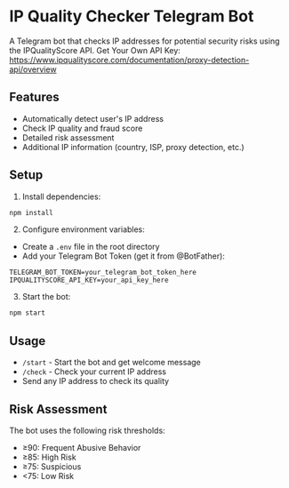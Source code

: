 # IP Quality Checker Telegram Bot

A Telegram bot that checks IP addresses for potential security risks using the IPQualityScore API.
Get Your Own API Key: https://www.ipqualityscore.com/documentation/proxy-detection-api/overview

## Features

- Automatically detect user's IP address
- Check IP quality and fraud score
- Detailed risk assessment
- Additional IP information (country, ISP, proxy detection, etc.)

## Setup

1. Install dependencies:
```bash
npm install
```

2. Configure environment variables:
- Create a `.env` file in the root directory
- Add your Telegram Bot Token (get it from @BotFather):
```
TELEGRAM_BOT_TOKEN=your_telegram_bot_token_here
IPQUALITYSCORE_API_KEY=your_api_key_here
```

3. Start the bot:
```bash
npm start
```

## Usage

- `/start` - Start the bot and get welcome message
- `/check` - Check your current IP address
- Send any IP address to check its quality

## Risk Assessment

The bot uses the following risk thresholds:
- ≥90: Frequent Abusive Behavior
- ≥85: High Risk
- ≥75: Suspicious
- <75: Low Risk
